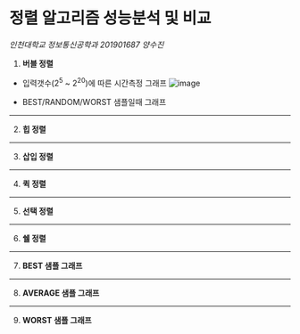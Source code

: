 # 정렬 알고리즘 성능분석 및 비교
*인천대학교 정보통신공학과 201901687 양수진*


1. **버블 정렬**
* 입력갯수(2<sup>5</sup> ~ 2<sup>20</sup>)에 따른 시간측정 그래프
![image](https://user-images.githubusercontent.com/101388182/166857892-d9d679a3-0e2c-4085-89e3-3333e0eac362.png)

* BEST/RANDOM/WORST 샘플일때 그래프

---
2. **힙 정렬**

---
3. **삽입 정렬**

---
4. **퀵 정렬**

---
5. **선택 정렬**

---
6. **쉘 정렬**  

---
7. **BEST 샘플 그래프**

---
8. **AVERAGE 샘플 그래프**

---
9. **WORST 샘플 그래프**  
